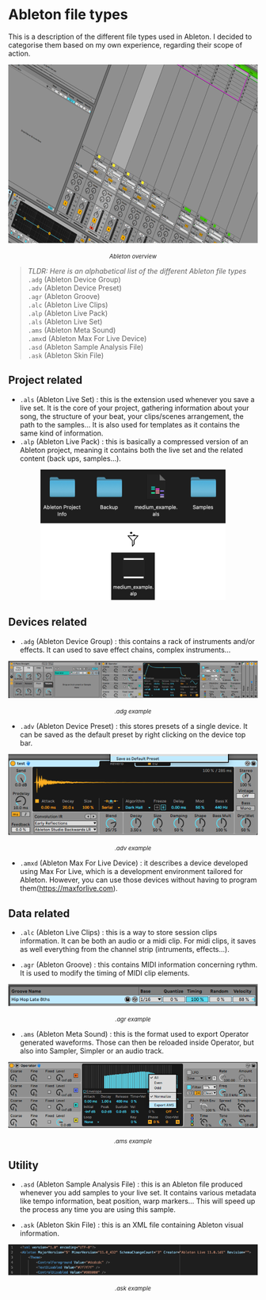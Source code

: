 # Ableton file types

This is a description of the different file types used in Ableton. I decided to categorise them based on my own experience, regarding their scope of action.

<!-- ![Ableton overview](assets/preview.png) -->

<div align="center"><img src="assets/0_preview.png" alt="Ableton overview" width="640" height=360><p><small><i>Ableton overview</i></small></p></div>

> *TLDR: Here is an alphabetical list of the different Ableton file types*  
`.adg` (Ableton Device Group)  
`.adv` (Ableton Device Preset)  
`.agr` (Ableton Groove)  
`.alc` (Ableton Live Clips)  
`.alp` (Ableton Live Pack)  
`.als` (Ableton Live Set)  
`.ams` (Ableton Meta Sound)  
`.amx`d (Ableton Max For Live Device)  
`.asd` (Ableton Sample Analysis File)  
`.ask` (Ableton Skin File)  

## Project related
- `.als` (Ableton Live Set) : this is the extension used whenever you save a live set. It is the core of your project, gathering information about your song, the structure of your beat, your clips/scenes arrangement, the path to the samples… It is also used for templates as it contains the same kind of information.
- `.alp` (Ableton Live Pack) : this is basically a compressed version of an Ableton project, meaning it contains both the live set and the related content (back ups, samples…).

<div align="center"><img src="assets/1_alp_als.png" alt=".alp/.als mechanism"></div>

## Devices related
- `.adg` (Ableton Device Group) : this contains a rack of instruments and/or effects. It can used to save effect chains, complex instruments…

<div align="center"><img src="assets/2_adg_example.png" alt=".adg example"><p><small><i>.adg example</i></small></p></div>

- `.adv` (Ableton Device Preset) : this stores presets of a single device. It can be saved as the default preset by right clicking on the device top bar.

<div align="center"><img src="assets/3_adv_example.png" alt=".adv example"><p><small><i>.adv example</i></small></p></div>

- `.amxd` (Ableton Max For Live Device) : it describes a device developed using Max For Live, which is a development environment tailored for Ableton. However, you can use those devices without having to program them(https://maxforlive.com).

## Data related
- `.alc` (Ableton Live Clips) : this is a way to store session clips information. It can be both an audio or a midi clip. For midi clips, it saves as well everything from the channel strip (intruments, effects…).

- `.agr` (Ableton Groove) : this contains MIDI information concerning rythm. It is used to modify the timing of MIDI clip elements.

<div align="center"><img src="assets/4_agr_example.png" alt=".agr example"><p><small><i>.agr example</i></small></p></div>

- `.ams` (Ableton Meta Sound) : this is the format used to export Operator generated waveforms. Those can then be reloaded inside Operator, but also into Sampler, Simpler or an audio track.

<div align="center"><img src="assets/5_ams_example.png" alt=".ams example"><p><small><i>.ams example</i></small></p></div>

## Utility
- `.asd` (Ableton Sample Analysis File) : this is an Ableton file produced whenever you add samples to your live set. It contains various metadata like tempo information, beat position, warp markers… This will speed up the process any time you are using this sample.

- `.ask` (Ableton Skin File) : this is an XML file containing Ableton visual information.

<div align="center"><img src="assets/6_ask_example.png" alt=".ask example"><p><small><i>.ask example</i></small></p></div>
